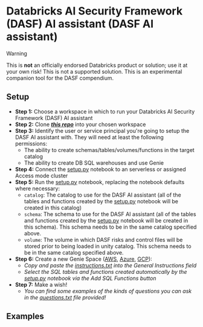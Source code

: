 # Databricks AI Security Framework (DASF) AI assistant (DASF AI assistant)

> [!WARNING] 
> This is **not** an officially endorsed Databricks product or solution; use it at your own risk! This is not a supported solution. 
> This is an experimental companion tool for the DASF compendium.

## Setup

* **Step 1:** Choose a workspace in which to run your Databricks AI Security Framework (DASF) AI assistant   
* **Step 2:** Clone [**_this repo_**](https://github.com/arunpamulapati/dasf_assistant) into your chosen workspace
* **Step 3:** Identify the user or service principal you're going to setup the DASF AI assistant with. They will need at least the following permissions:
    * The ability to create schemas/tables/volumes/functions in the target catalog
    * The ability to create DB SQL warehouses and use Genie
* **Step 4:** Connect the [setup.py](notebooks/setup.py) notebook to an serverless or assigned Access mode cluster
* **Step 5:** Run the [setup.py](notebooks/setup.py) notebook, replacing the notebook defaults where necessary:
    * `catalog`: The catalog to use for the DASF AI assistant (all of the tables and functions created by the [setup.py](notebooks/setup.py) notebook will be created in this catalog)
    * `schema`: The schema to use for the DASF AI assistant (all of the tables and functions created by the [setup.py](notebooks/setup.py) notebook will be created in this schema). This schema needs to be in the same catalog specified above.
    * `volume`: The volume in which DASF risks and control files will be stored prior to being loaded in unity catalog. This schema needs to be in the same catalog specified above.
* **Step 6:** Create a new Genie Space ([AWS](https://docs.databricks.com/en/genie/index.html#create-a-new-genie-space), [Azure](https://learn.microsoft.com/en-us/azure/databricks/genie/#create-a-new-genie-space), [GCP](https://docs.gcp.databricks.com/en/genie/index.html#create-a-new-genie-space)):
    * _Copy and paste the [instructions.txt](resources/instructions.txt) into the General Instructions field_
    * _Select the SQL tables and functions created automatically by the [setup.py](notebooks/setup.py) notebook via the Add SQL Functions button_
*  **Step 7:** Make a wish!
   * _You can find some examples of the kinds of questions you can ask in the [questions.txt](resources/questions.txt) file provided!_

## Examples

